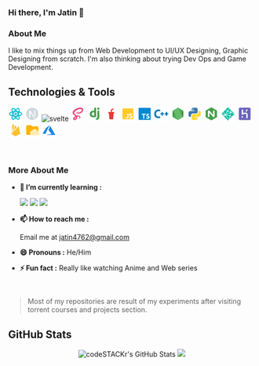 ### Hi there, I'm Jatin 👋

### About Me 

I like to mix things up from Web Development to UI/UX Designing, Graphic Designing from scratch. I'm also thinking about trying Dev Ops and Game Development.

## Technologies & Tools

<!-- <img align="left" alt="react" src="images/react.svg" height="50px" style="margin: 0 5px">
<img align="left" alt="next.js" src="images/nextjs.jpg" height="50px" style="margin: 0 5px">
<img align="left" alt="redux" src="images/redux.svg" height="50px" style="margin: 0 5px">
<img align="left" alt="django" src="images/django.png" height="50px" style="margin: 0 5px">
<img align="left" alt="drf" src="images/drf.png" height="50px" style="margin: 0 5px">
<img align="left" alt="node.js" src="images/nodejs.svg" height="50px" style="margin: 0 5px">
<img align="left" alt="typescript" src="images/typescript.png" height="50px" style="margin: 0 5px">
<img align="left" alt="python" src="images/python.svg" height="50px" style="margin: 0 5px"> -->

<p align="left">
<img src="https://raw.githubusercontent.com/PKief/vscode-material-icon-theme/main/icons/react.svg" alt="react" width="30" height="30" />
<img src="https://raw.githubusercontent.com/PKief/vscode-material-icon-theme/main/icons/next.svg" alt="angular-js" width="30" height="30" />
<img src="https://raw.githubusercontent.com/PKief/vscode-material-icon-theme/main/icons/redux.svg" alt="svelte" width="30" height="30" />
<img src="https://raw.githubusercontent.com/PKief/vscode-material-icon-theme/main/icons/sass.svg" alt="sass" width="30" height="30" />
<img src="https://raw.githubusercontent.com/PKief/vscode-material-icon-theme/main/icons/django.svg" alt="Windi CSS" width="30" height="30" />
<img src="https://raw.githubusercontent.com/PKief/vscode-material-icon-theme/main/icons/gulp.svg" alt="gulp" width="30" height="30" />
<!-- <img src="https://raw.githubusercontent.com/PKief/vscode-material-icon-theme/main/icons/java.svg" alt="java" width="30" height="30" /> -->
<img src="https://raw.githubusercontent.com/PKief/vscode-material-icon-theme/main/icons/javascript.svg" alt="javascript" width="30" height="30" />
<img src="https://raw.githubusercontent.com/PKief/vscode-material-icon-theme/main/icons/typescript.svg" alt="typescript" width="30" height="30" />
<img src="https://raw.githubusercontent.com/PKief/vscode-material-icon-theme/main/icons/cpp.svg" alt=".NET" width="30" height="30" />
<img src="https://raw.githubusercontent.com/PKief/vscode-material-icon-theme/main/icons/nodejs_alt.svg" alt="nodejs" width="30" height="30" />
<img src="https://raw.githubusercontent.com/PKief/vscode-material-icon-theme/main/icons/python.svg" alt="python" width="30" height="30" />
<img src="https://raw.githubusercontent.com/PKief/vscode-material-icon-theme/main/icons/nginx.svg" alt="nginx" width="30" height="30" />
<!-- <img src="https://raw.githubusercontent.com/PKief/vscode-material-icon-theme/main/icons/cucumber.svg" alt="cucumber" width="30" height="30" /> -->
<img src="https://raw.githubusercontent.com/PKief/vscode-material-icon-theme/main/icons/netlify.svg" alt="netlify" width="30" height="30" />
<img src="https://raw.githubusercontent.com/PKief/vscode-material-icon-theme/main/icons/heroku.svg" alt="heroku" width="30" height="30" />
<img src="https://raw.githubusercontent.com/PKief/vscode-material-icon-theme/main/icons/firebase.svg" alt="circleci" width="30" height="30" />
<img src="https://raw.githubusercontent.com/PKief/vscode-material-icon-theme/main/icons/folder-aws.svg" alt="aws" width="30" height="30" />
<!-- <img src="https://raw.githubusercontent.com/PKief/vscode-material-icon-theme/main/icons/gcp.svg" alt="gcp" width="30" height="30" /> -->
<img src="https://raw.githubusercontent.com/PKief/vscode-material-icon-theme/main/icons/azure.svg" alt="azure" width="30" height="30" />
<!-- <img src="https://raw.githubusercontent.com/PKief/vscode-material-icon-theme/main/icons/terraform.svg" alt="Terraform" width="30" height="30" />
<img src="https://raw.githubusercontent.com/PKief/vscode-material-icon-theme/main/icons/jenkins.svg" alt="Jenkins" width="30" height="30" />
<img src="https://raw.githubusercontent.com/PKief/vscode-material-icon-theme/main/icons/docker.svg" alt="Docker" width="30" height="30" />
<img src="https://raw.githubusercontent.com/PKief/vscode-material-icon-theme/main/icons/folder-kubernetes.svg" alt="Kubernetes" width="30" height="30" /> -->
</p>

<br/>

### More About Me  

<!--- **🔭 I’m currently working on :**  
  
  a project for Imagine Cup 2021 focussed on accessibilities during video conferencings  
  https://github.com/connecting-hands/connecting-hands -->
  
- **🌱 I’m currently learning :**
    
    <img src="https://img.shields.io/badge/azure%20-%230072C6.svg?&style=for-the-badge&logo=azure-devops&logoColor=white"/>    
    <img src="https://img.shields.io/badge/Go%20-%23007d9c.svg?&style=for-the-badge&logo=Go&logoColor=white"/>
    <img src="https://img.shields.io/badge/docker%20-%230db7ed.svg?&style=for-the-badge&logo=docker&logoColor=white"/>

- **📫 How to reach me :**  

    Email me at jatin4762@gmail.com
    
- **😄 Pronouns :** He/Him
- **⚡ Fun fact :** Really like watching Anime and Web series

  <!--(PS: My favorite reposity is https://github.com/ayushkumar121/Fairy-Engine)-->

<br/>

> Most of my repositories are result of my experiments after visiting torrent courses and projects section.

## GitHub Stats

  
  <p align="center">
  <img alt="codeSTACKr's GitHub Stats" src="https://github-readme-stats-six-flame.vercel.app/api?username=jatin965&count_private=true&show_icons=true&hide_border=false&theme=tokyonight" />
  <img src="https://github-readme-stats.vercel.app/api/top-langs/?username=jatin965&title_color=f0883e&text_color=c9d1d9&bg_color=0d1117&hide_border=true&hide=html&layout=compact&langs_count=6">
</p>

<!--
**Jatin965/Jatin965** is a ✨ _special_ ✨ repository because its `README.md` (this file) appears on your GitHub profile.

Here are some ideas to get you started:

- 🔭 I’m currently working on ...
- 🌱 I’m currently learning ...
- 👯 I’m looking to collaborate on ...
- 🤔 I’m looking for help with ...
- 💬 Ask me about ...
- 📫 How to reach me: ...
- 😄 Pronouns: ...
- ⚡ Fun fact: ...
-->
